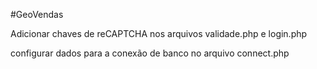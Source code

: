 #GeoVendas

Adicionar chaves de reCAPTCHA nos arquivos validade.php e login.php

configurar dados para a conexão de banco no arquivo connect.php
